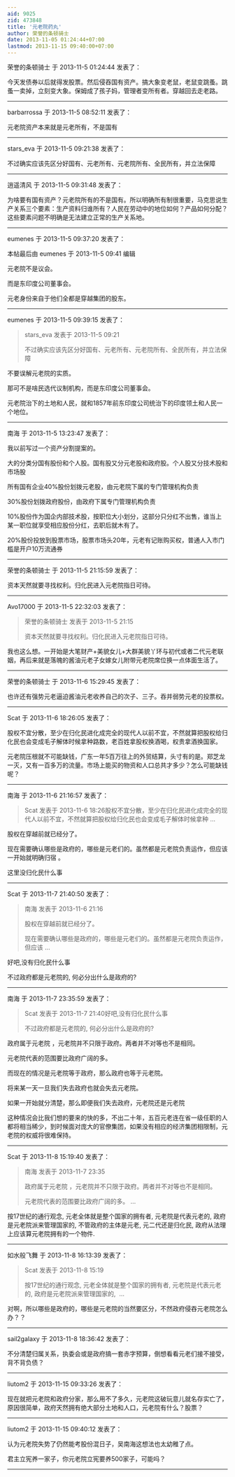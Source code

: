```yaml
---
aid: 9025
zid: 473848
title: '元老院药丸'
author: 荣誉的条顿骑士
date: 2013-11-05 01:24:44+07:00
lastmod: 2013-11-15 09:40:00+07:00
---
```


荣誉的条顿骑士 于 2013-11-5 01:24:44 发表了：

今天发债券以后就得发股票。然后侵吞国有资产。搞大象变老鼠，老鼠变跳蚤。跳蚤一卖掉，立刻变大象。保姆成了孩子妈，管理者变所有者。穿越回去走老路。

---------

barbarrossa 于 2013-11-5 08:52:11 发表了：

元老院资产本来就是元老所有，不是国有

---------

stars_eva 于 2013-11-5 09:21:38 发表了：

不过确实应该先区分好国有、元老所有、元老院所有、全民所有，并立法保障

---------

逍遥清风 于 2013-11-5 09:31:48 发表了：

为啥要有国有资产？元老院所有的不是国有。所以明确所有制很重要，马克思说生产关系三个要素：生产资料归谁所有？人民在劳动中的地位如何？产品如何分配？这些要素问题不明确是无法建立正常的生产关系地。

---------

eumenes 于 2013-11-5 09:37:20 发表了：

本帖最后由 eumenes 于 2013-11-5 09:41 编辑 

元老院不是议会。

而是东印度公司董事会。

元老身份来自于他们全都是穿越集团的股东。

---------

eumenes 于 2013-11-5 09:39:15 发表了：

> stars\_eva 发表于 2013-11-5 09:21
> 
> 不过确实应该先区分好国有、元老所有、元老院所有、全民所有，并立法保障



不要误解元老院的实质。

那可不是啥民选代议制机构，而是东印度公司董事会。

元老院治下的土地和人民，就和1857年前东印度公司统治下的印度领土和人民一个地位。

---------

南海 于 2013-11-5 13:23:47 发表了：

我以前写过一个资产分割提案的。

大的分类分国有股份和个人股。国有股又分元老股和政府股。个人股又分技术股和市场股

所有国有企业40%股份划拨元老股，由元老院下属的专门管理机构负责

30%股份划拨政府股份，由政府下属专门管理机构负责

10%股份作为国企内部技术股，按职位大小划分，这部分只分红不出售，谁当上某一职位就享受相应股份分红，去职后就木有了。

20%股份投放到股票市场，股票市场头20年，元老有记账购买权，普通人入市门槛是开户10万流通券

---------

荣誉的条顿骑士 于 2013-11-5 21:15:59 发表了：

资本天然就要寻找权利。归化民进入元老院指日可待。

---------

Avo17000 于 2013-11-5 22:32:03 发表了：

> 荣誉的条顿骑士 发表于 2013-11-5 21:15
> 
> 资本天然就要寻找权利。归化民进入元老院指日可待。



我也这么想。一开始是大笔财产+美貌女儿+大群美貌丫环与初代或者二代元老联姻，再后来就是落魄的酱油元老子女嫁女儿附带元老院席位换一点体面生活了。

---------

荣誉的条顿骑士 于 2013-11-6 15:29:45 发表了：

也许还有强势元老逼迫酱油元老收养自己的次子、三子。吞并弱势元老的投票权。

---------

Scat 于 2013-11-6 18:26:05 发表了：

股权不宜分散，至少在归化民进化成完全的现代人以前不宜，不然就算把股权给归化民也会变成毛子解体时候拿种路数，老百姓拿股权换酒喝，权贵拿酒换国家。

元老院压根就不可能缺钱，广东一年5百万往上的外贸结算，头寸有的是。郑芝龙一灭，又有一百多万的流量。市场上能买的物资和人口总共才多少？怎么可能缺钱呢？

---------

南海 于 2013-11-6 21:16:57 发表了：

> Scat 发表于 2013-11-6 18:26股权不宜分散，至少在归化民进化成完全的现代人以前不宜，不然就算把股权给归化民也会变成毛子解体时候拿种 ...



股权在穿越前就已经分了。

现在需要确认哪些是政府的，哪些是元老们的。虽然都是元老院负责运作，但应该一开始就明确归宿 。

这里没归化民什么事

---------

Scat 于 2013-11-7 21:40:50 发表了：

> 南海 发表于 2013-11-6 21:16
> 
> 股权在穿越前就已经分了。
> 
> 现在需要确认哪些是政府的，哪些是元老们的。虽然都是元老院负责运作，但应该 ...



好吧,没有归化民什么事

不过政府都是元老院的, 何必分出什么是政府的?

---------

南海 于 2013-11-7 23:35:59 发表了：

> Scat 发表于 2013-11-7 21:40好吧,没有归化民什么事
> 
> 不过政府都是元老院的, 何必分出什么是政府的?



政府属于元老院 ，元老院并不只限于政府。两者并不对等也不是相同。

元老院代表的范围要比政府广阔的多。

而现在的情况是元老院等于政府，那么政府也等于元老院。

将来某一天一旦我们失去政府也就会失去元老院。

如果一开始就分清楚，那么即便我们失去政府，元老院还是元老院

这种情况会比我们想的要来的快的多，不出二十年，五百元老连在省一级任职的人都将相当稀少，到时候面对庞大的官僚集团，如果没有相应的经济集团相限制，元老院的权威将很难保持。

---------

Scat 于 2013-11-8 15:19:40 发表了：

> 南海 发表于 2013-11-7 23:35
> 
> 政府属于元老院 ，元老院并不只限于政府。两者并不对等也不是相同。
> 
> 元老院代表的范围要比政府广阔的多。 ...



按17世纪的通行观念, 元老全体就是整个国家的拥有者, 元老院是代表元老的, 政府是元老院派来管理国家的, 不管政府的主体是元老, 元二代还是归化民, 政府从法理上应该算元老院拥有的一个物件.

---------

如水般飞舞 于 2013-11-8 16:13:39 发表了：

> Scat 发表于 2013-11-8 15:19
> 
> 按17世纪的通行观念, 元老全体就是整个国家的拥有者, 元老院是代表元老的, 政府是元老院派来管理国家的,  ...



对啊，所以哪些是政府的，哪些是元老院的当然要区分，不然政府侵吞元老院怎么办？？

---------

sail2galaxy 于 2013-11-8 18:36:42 发表了：

不分清楚归属关系，执委会或是政府搞一套赤字预算，倒想看看元老们接不接受，背不背负债？

---------

liutom2 于 2013-11-15 09:33:26 发表了：

现在就把元老院和政府分家，那么用不了多久，元老院这破玩意儿就名存实亡了，原因很简单，政府天然拥有绝大部分土地和人口，元老院有什么？股票？

---------

liutom2 于 2013-11-15 09:40:12 发表了：

认为元老院失势了仍然能考股份混日子，吴南海这想法也太幼稚了点。

君主立宪养一家子，你元老院立宪要养500家子，可能吗？

---------

